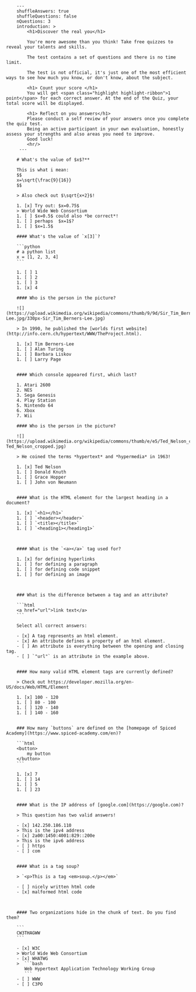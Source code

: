         ---
		shuffleAnswers: true
		shuffleQuestions: false
		nQuestions: 3
		introduction: >
			<h1>Discover the real you</h1>

			You're more awesome than you think! Take free quizzes to reveal your talents and skills.

			The test contains a set of questions and there is no time limit.

			The test is not official, it's just one of the most efficient ways to see how much you know, or don't know, about the subject.

			<h1> Count your score </h1>
			You will get <span class="highlight highlight-ribbon">1 point</span> for each correct answer. At the end of the Quiz, your total score will be displayed.

			<h1> Reflect on you answers</h1>
			Please conduct a self review of your answers once you complete the quiz test.
		    Being an active participant in your own evaluation, honestly assess your strengths and also areas you need to improve.
			Good luck!
			<hr/>
	     ---

		# What's the value of $x$?**

		This is what i mean:
		$$
		x=\sqrt{\frac{9}{16}}
		$$

		> Also check out $\sqrt{x+2}$!

		1. [x] Try out: $x=0.75$
		> World Wide Web Consortium
		1. [ ] $x=0.5$ could also *be correct*!
		1. [ ] perhaps  $x=1$?
		1. [ ] $x=1.5$

		#### What's the value of `x[3]`?

		```python
		# a python list
		x = [1, 2, 3, 4]
		```

		1. [ ] 1
		1. [ ] 2
		1. [ ] 3
		1. [x] 4

		#### Who is the person in the picture?

		![](https://upload.wikimedia.org/wikipedia/commons/thumb/9/9d/Sir_Tim_Berners-Lee.jpg/330px-Sir_Tim_Berners-Lee.jpg)

		> In 1990, he published the [worlds first website](http://info.cern.ch/hypertext/WWW/TheProject.html).

		1. [x] Tim Berners-Lee
		1. [ ] Alan Turing
		1. [ ] Barbara Liskov
		1. [ ] Larry Page


		#### Which console appeared first, which last?

		1. Atari 2600
		2. NES
		3. Sega Genesis
		4. Play Station
		5. Nintendo 64
		6. Xbox
		7. Wii

		#### Who is the person in the picture?

		![](https://upload.wikimedia.org/wikipedia/commons/thumb/e/e5/Ted_Nelson_cropped.jpg/330px-Ted_Nelson_cropped.jpg)

		> He coined the terms *hypertext* and *hypermedia* in 1963!

		1. [x] Ted Nelson
		1. [ ] Donald Knuth
		1. [ ] Grace Hopper
		1. [ ] John von Neumann


		#### What is the HTML element for the largest heading in a document?

		1. [x] `<h1></h1>`
		1. [ ] `<header></header>`
		1. [ ] `<title></title>`
		1. [ ] `<heading1></heading1>`



		#### What is the `<a></a>` tag used for?

		1. [x] for defining hyperlinks
		1. [ ] for defining a paragraph
		1. [ ] for defining code snippet
		1. [ ] for defining an image



		### What is the difference between a tag and an attribute?

		```html
		<a href="url">link text</a>
		```

		Select all correct answers:

		- [x] A tag represents an html element.
		- [x] An attribute defines a property of an html element.
		- [ ] An attribute is everything between the opening and closing tag.
		- [ ] `"url"` is an attribute in the example above.


		#### How many valid HTML element tags are currently defined?

		> Check out https://developer.mozilla.org/en-US/docs/Web/HTML/Element

		1. [x] 100 - 120
		1. [ ] 80 - 100
		1. [ ] 120 - 140
		1. [ ] 140 - 160


		### How many `buttons` are defined on the [homepage of Spiced Academy](https://www.spiced-academy.com/en)?

		```html
		<button>
			my button
		</button>
		```

		1. [x] 7
		1. [ ] 14
		1. [ ] 5
		1. [ ] 23


		#### What is the IP address of [google.com](https://google.com)?

		> This question has two valid answers!

		- [x] 142.250.186.110
		> This is the ipv4 address
		- [x] 2a00:1450:4001:829::200e
		> This is the ipv6 address
		- [ ] https
		- [ ] com


		#### What is a tag soup?

		> `<p>This is a tag <em>soup.</p></em>`

		- [ ] nicely written html code
		- [x] malformed html code



		#### Two organizations hide in the chunk of text. Do you find them?

		```
		CW3THAGWW
		```

		- [x] W3C
		> World Wide Web Consortium
		- [x] WHATWG
		>  ```bash
		   Web Hypertext Application Technology Working Group
		   ```
		- [ ] WWW
		- [ ] C3PO
